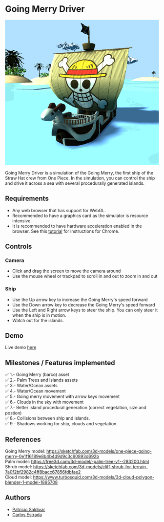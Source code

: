 # Going Merry Driver

<p align="center">
  <img src="https://github.com/Loptt/graphics-final-project/blob/main/images/going_%2Cmerry_simulator.png" alt="Sublime's custom image"/>
</p>

Going Merry Driver is a simulation of the Going Merry, the first ship of the Straw Hat crew from One Piece. In the simulation, you can control the ship and drive it across a sea with several procedurally generated islands.

## Requirements
- Any web browser that has support for WebGL.
- Recommended to have a graphics card as the simulator is resource intensive.
- It is recommended to have hardware acceleration enabled in the browser. See this [tutorial](https://www.howtogeek.com/412738/how-to-turn-hardware-acceleration-on-and-off-in-chrome/) for instructions for Chrome.

## Controls
### Camera
- Click and drag the screen to move the camera around
- Use the mouse wheel or trackpad to scroll in and out to zoom in and out

### Ship
- Use the Up arrow key to increase the Going Merry's speed forward
- Use the Down arrow key to decrease the Going Merry's speed forward
- Use the Left and Right arrow keys to steer the ship. You can only steer it when the ship is in motion.
- Watch out for the islands.

## Demo
Live demo [here](https://loptt.github.io/graphics-final-project)

## Milestones / Features implemented
:white_check_mark: 1.- Going Merry (barco) asset  
:white_check_mark: 2.- Palm Trees and Islands assets  
:white_check_mark: 3.- Water/Ocean assets  
:white_check_mark: 4.- Water/Ocean movement  
:white_check_mark: 5.- Going merry movement with arrow keys movement  
:white_check_mark: 6.- Clouds in the sky with movement  
:white_check_mark: 7.- Better island procedural generation (correct vegetation, size and postion)  
:white_check_mark: 8.- Collisions between ship and islands.  
:white_check_mark: 9.- Shadows working for ship, clouds and vegetation.


## References
Going Merry model: https://sketchfab.com/3d-models/one-piece-going-merry-0e1f16189e8b4b4d9d9c3c60893d692b  
Palm model: https://free3d.com/3d-model/-palm-tree-v1--283200.html  
Shrub model:  https://sketchfab.com/3d-models/cliff-shrub-for-terrain-7a0f2bf2982c4ff8bacc67856fdbfae2  
Cloud model: https://www.turbosquid.com/3d-models/3d-cloud-polygon-blender-1-model-1895708  

## Authors
- [Patricio Saldivar](https://github.com/PatricioSaldivar)
- [Carlos Estrada](https://github.com/Loptt)
